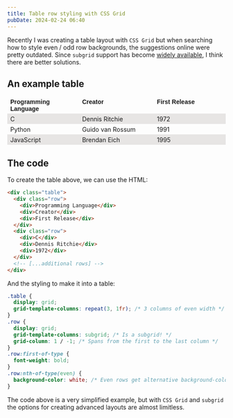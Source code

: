 ```yaml
---
title: Table row styling with CSS Grid
pubDate: 2024-02-24 06:40
---
```


Recently I was creating a table layout with `CSS Grid` but when searching how to style even / odd row backgrounds, the suggestions online were pretty outdated. Since `subgrid` support has become [widely available](https://caniuse.com/css-subgrid), I think there are better solutions.

## An example table

<div class="table rounded shadow-md border border-stone-200 dark:border-stone-700">
  <div class="row">
    <div>Programming Language</div>
    <div>Creator</div>
    <div>First Release</div>
  </div>
  <div class="row">
    <div>C</div>
    <div>Dennis Ritchie</div>
    <div>1972</div>    
  </div>
  <div class="row">
    <div>Python</div>
    <div>Guido van Rossum</div>
    <div>1991</div>
  </div>
  <div class="row">
    <div>JavaScript</div>
    <div>Brendan Eich</div>
    <div>1995</div>
  </div>
</div>

## The code

To create the table above, we can use the HTML:

```html
<div class="table">
  <div class="row">
    <div>Programming Language</div>
    <div>Creator</div>
    <div>First Release</div>
  </div>
  <div class="row">
    <div>C</div>
    <div>Dennis Ritchie</div>
    <div>1972</div>    
  </div>
  <!-- [...additional rows] -->
</div>
```

And the styling to make it into a table:

```css
.table {
  display: grid; 
  grid-template-columns: repeat(3, 1fr); /* 3 columns of even width */
}
.row {
  display: grid; 
  grid-template-columns: subgrid; /* Is a subgrid! */
  grid-column: 1 / -1; /* Spans from the first to the last column */
}
.row:first-of-type {
  font-weight: bold;
}
.row:nth-of-type(even) {
  background-color: white; /* Even rows get alternative background-color */
}
```

The code above is a very simplified example, but with `CSS Grid` and `subgrid` the options for creating advanced layouts are almost limitless.

<style type="text/css">
.table {
  display: grid; 
  grid-template-columns: repeat(3, 1fr);
  column-gap: 1em;
}
.row {
  display: grid; 
  grid-template-columns: subgrid; 
  grid-column: 1 / -1;
  padding-inline: 0.5em;
  padding-block: 0.25em;
}
.row:first-of-type {
  font-family: sans-serif;
  font-weight: bold;
}
.row:nth-of-type(even) {
  background-color: rgb(231, 229, 228);
}
@media (prefers-color-scheme: dark) {
  .row:nth-of-type(even) {
    background-color: rgb(68, 64, 60);
  }
}
</style>
